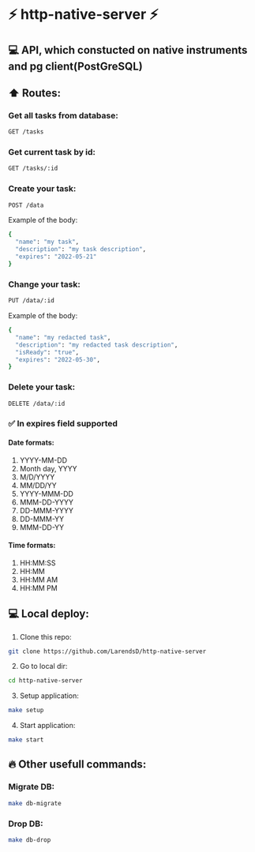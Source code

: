 # :zap: http-native-server :zap: 
## :computer: API, which constucted on native instruments and pg client(PostGreSQL)

## :arrow_up: Routes:
### Get all tasks from database:
```bash
GET /tasks
```

### Get current task by id:
```bash
GET /tasks/:id
```

### Create your task:
```bash
POST /data
```
Example of the body:
```bash
{
  "name": "my task",
  "description": "my task description",
  "expires": "2022-05-21"
}
```

### Change your task:
```bash
PUT /data/:id
```
Example of the body:
```bash
{
  "name": "my redacted task",
  "description": "my redacted task description",
  "isReady": "true",
  "expires": "2022-05-30",
}
```

### Delete your task:
```bash
DELETE /data/:id
```

### :white_check_mark: In expires field supported
#### Date formats:
1. YYYY-MM-DD
2. Month day, YYYY
3. M/D/YYYY
4. MM/DD/YY
5. YYYY-MMM-DD
6. MMM-DD-YYYY
7. DD-MMM-YYYY
8. DD-MMM-YY
9. MMM-DD-YY

#### Time formats:
1. HH:MM:SS
2. HH:MM
3. HH:MM AM
4. HH:MM PM

## 💻 Local deploy:
1. Clone this repo:
```bash
git clone https://github.com/LarendsD/http-native-server
```
2. Go to local dir:
```bash
cd http-native-server
```
3. Setup application:
```bash
make setup
```
4. Start application:
```bash
make start
```

## :fire: Other usefull commands:
### Migrate DB:
```bash
make db-migrate
```

### Drop DB:
```bash
make db-drop
```
